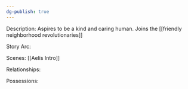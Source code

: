 ```yaml
---
dg-publish: true
---
```

Description:
Aspires to be a kind and caring human. Joins the [[friendly neighborhood revolutionaries]]

Story Arc:

Scenes:
[[Aelis Intro]]

Relationships:

Possessions: